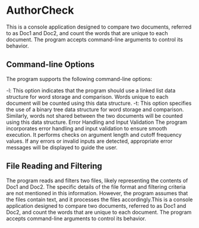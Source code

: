 # AuthorCheck

This is a console application designed to compare two documents, referred to as Doc1 and Doc2, and count the words that are unique to each document. The program accepts command-line arguments to control its behavior.

## Command-line Options

The program supports the following command-line options:

-l: This option indicates that the program should use a linked list data structure for word storage and comparison. Words unique to each document will be counted using this data structure.
-t: This option specifies the use of a binary tree data structure for word storage and comparison. Similarly, words not shared between the two documents will be counted using this data structure.
Error Handling and Input Validation
The program incorporates error handling and input validation to ensure smooth execution. It performs checks on argument length and cutoff frequency values. If any errors or invalid inputs are detected, appropriate error messages will be displayed to guide the user.

## File Reading and Filtering

The program reads and filters two files, likely representing the contents of Doc1 and Doc2. The specific details of the file format and filtering criteria are not mentioned in this information. However, the program assumes that the files contain text, and it processes the files accordingly.This is a console application designed to compare two documents, referred to as Doc1 and Doc2, and count the words that are unique to each document. The program accepts command-line arguments to control its behavior.
